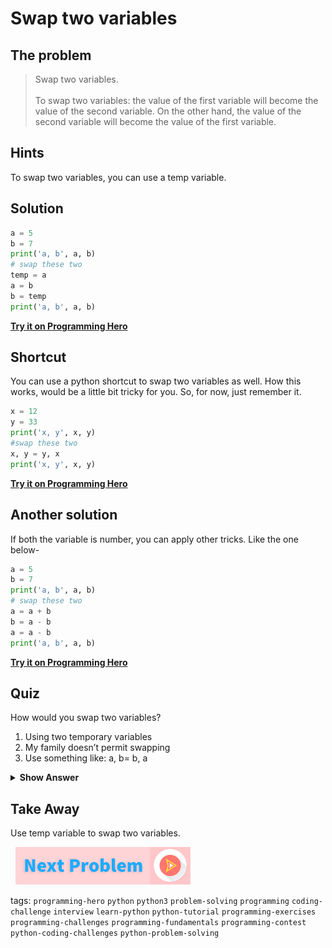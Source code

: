 
# Swap two variables

## The problem
> Swap two variables.<br><br>To swap two variables: the value of the first variable will become the value of the second variable. On the other hand, the value of the second variable will become the value of the first variable. 

## Hints
   To swap two variables, you can use a temp variable.

## Solution

```python
a = 5
b = 7
print('a, b', a, b)
# swap these two
temp = a
a = b
b = temp
print('a, b', a, b)
```
**[Try it on Programming Hero](https://play.google.com/store/apps/details?id=com.learnprogramming.codecamp)**

## Shortcut
You can use a python shortcut to swap two variables as well. How this works, would be a little bit tricky for you. So, for now, just remember it.

```python
x = 12
y = 33
print('x, y', x, y)
#swap these two
x, y = y, x
print('x, y', x, y)
```
**[Try it on Programming Hero](https://play.google.com/store/apps/details?id=com.learnprogramming.codecamp)**

## Another solution
If both the variable is number, you can apply other tricks. Like the one below-

```python
a = 5
b = 7
print('a, b', a, b)
# swap these two
a = a + b
b = a - b
a = a - b
print('a, b', a, b)
```
**[Try it on Programming Hero](https://play.google.com/store/apps/details?id=com.learnprogramming.codecamp)**

## Quiz
How would you swap two variables?

1. Using two temporary variables
2. My family doesn’t permit swapping
3. Use something like: a, b= b, a

<details>
 <summary><b>Show Answer</b></summary>
   <p>The answer is : 3</p>
 </details>

## Take Away
Use temp variable to swap two variables. <br>

&nbsp;
[![Next Page](../assets/next-button.png)](../Number-Related/max-of-two.md)
&nbsp;

tags:  `programming-hero`  `python`  `python3`  `problem-solving`  `programming`  `coding-challenge`  `interview`  `learn-python`  `python-tutorial`  `programming-exercises`  `programming-challenges`  `programming-fundamentals`  `programming-contest`  `python-coding-challenges`  `python-problem-solving`


